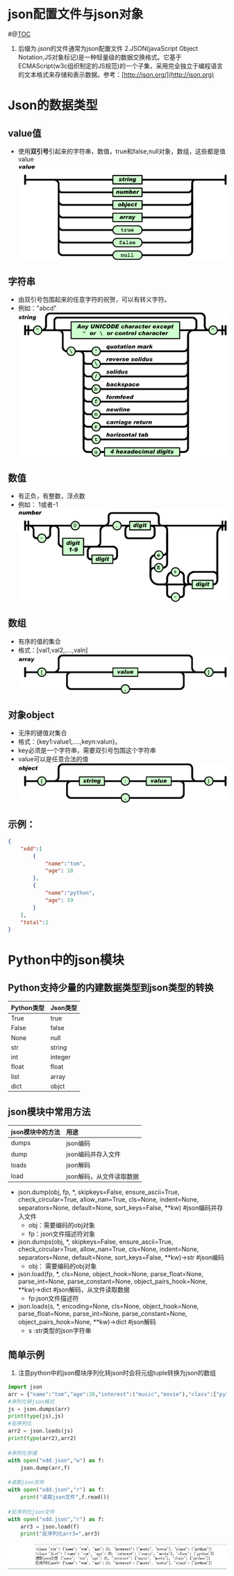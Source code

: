 # json配置文件与json对象
#@[TOC](目录结构)  
1. 后缀为.json的文件通常为json配置文件
2.JSON(javaScript Object Notation,JS对象标记)是一种轻量级的数据交换格式。它基于ECMAScript(w3c组织制定的JS规范)的一个子集，采用完全独立于编程语言的文本格式来存储和表示数据。参考：[http://json.org/](http://json.org)  
# Json的数据类型
## value值
* 使用**双引号**引起来的字符串，数值，true和false,null对象，数组，这些都是值value  
![json003](https://raw.githubusercontent.com/1263351411/xdd.github.io/master/img/python/json003.gif)  
 ## 字符串
 * 由双引号包围起来的任意字符的祝贺，可以有转义字符。
 * 例如："abcd"    
 ![json004](https://raw.githubusercontent.com/1263351411/xdd.github.io/master/img/python/json004.gif)  
## 数值
* 有正负，有整数，浮点数
* 例如： 1或者-1   
 ![json005](https://raw.githubusercontent.com/1263351411/xdd.github.io/master/img/python/json005.gif) 
## 数组
* 有序的值的集合  
* 格式：[val1,val2,....,valn]  
 ![json002](https://raw.githubusercontent.com/1263351411/xdd.github.io/master/img/python/json002.gif) 
## 对象object
* 无序的键值对集合 
* 格式：{key1:value1,....,keyn:valun}。
* key必须是一个字符串，需要双引号包围这个字符串
* value可以是任意合法的值   
 ![json001](https://raw.githubusercontent.com/1263351411/xdd.github.io/master/img/python/json001.gif) 
## 示例：
````json
{
    "xdd":[
        {
            "name":"tom",
            "age": 18
        },
        {
            "name":"python",
            "age": 19
        }
    ],
    "total":2
}
````  
# Python中的json模块
## Python支持少量的内建数据类型到json类型的转换  
|Python类型|Json类型|  
|:--------|:-------|
True|true
False|false
None|null
str|string
int|integer
float|float
list|array
dict|objct
## json模块中常用方法
|json模块中的方法|用途|
|:--------------|:---|
dumps|json编码
dump|json编码并存入文件
loads|json解码
load|json解码，从文件读取数据  

* json.dump(obj, fp, *, skipkeys=False, ensure_ascii=True, check_circular=True, allow_nan=True, cls=None, indent=None, separators=None, default=None, sort_keys=False, **kw)  #json编码并存入文件
    * obj：需要编码的obj对象
    * fp：json文件描述符对象
* json.dumps(obj, *, skipkeys=False, ensure_ascii=True, check_circular=True, allow_nan=True, cls=None, indent=None, separators=None, default=None, sort_keys=False, **kw)->str #json编码
    * obj： 需要编码的obj对象
* json.load(fp, *, cls=None, object_hook=None, parse_float=None, parse_int=None, parse_constant=None, object_pairs_hook=None, **kw)->dict #json解码，从文件读取数据
    * fp:json文件描述符
* json.loads(s, *, encoding=None, cls=None, object_hook=None, parse_float=None, parse_int=None, parse_constant=None, object_pairs_hook=None, **kw)->dict #json解码
    * s :str类型的json字符串

## 简单示例
1. 注意python中的json模块序列化转json时会将元组tuple转换为json的数组
````python
import json
arr = {"name":"tom","age":20,"interest":("music","movie"),"class":["python"]}
#序列化转json格式
js = json.dumps(arr)
print(type(js),js)
#反序列化
arr2 = json.loads(js)
print(type(arr2),arr2)

#序列化存储
with open("xdd.json","w") as f:
    json.dump(arr,f)
    
#读取json文件
with open("xdd.json","r") as f:
    print("读取json文件",f.read())
    
#反序列化json文件
with open("xdd.json","r") as f:
    arr3 = json.load(f)
    print("反序列化arr3=",arr3)

````  
 ![json006](https://raw.githubusercontent.com/1263351411/xdd.github.io/master/img/python/json006.jpg) 


    